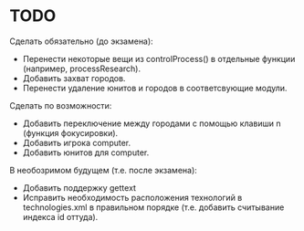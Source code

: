 TODO
====
Сделать обязательно (до экзамена):
* Перенести некоторые вещи из controlProcess() в отдельные функции (например, processResearch).
* Добавить захват городов.
* Перенести удаление юнитов и городов в соответсвующие модули.

Сделать по возможности:
* Добавить переключение между городами с помощью клавиши n (функция фокусировки).
* Добавить игрока computer.
* Добавить юнитов для computer.

В необозримом будущем (т.е. после экзамена):
* Добавить поддержку gettext
* Исправить необходимость расположения технологий в technologies.xml в правильном порядке (т.е. добавить считывание индекса id оттуда).
